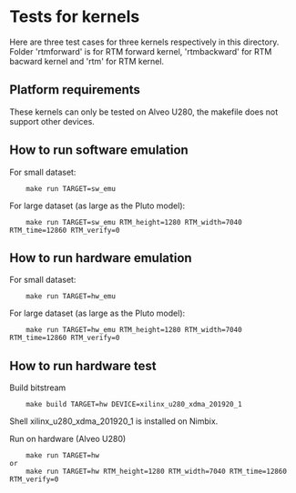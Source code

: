 # Tests for kernels
Here are three test cases for three kernels respectively in this directory. Folder 'rtmforward' is for RTM forward kernel, 'rtmbackward' for RTM bacward kernel and 'rtm' for RTM kernel. 

## Platform requirements
These kernels can only be tested on  Alveo U280, the makefile does not support
other devices.

## How to run software emulation
For small dataset:
```
	make run TARGET=sw_emu
```
For large dataset (as large as the Pluto model):
```
	make run TARGET=sw_emu RTM_height=1280 RTM_width=7040 RTM_time=12860 RTM_verify=0
```
## How to run hardware emulation
For small dataset:
```
	make run TARGET=hw_emu
```
For large dataset (as large as the Pluto model):
```
	make run TARGET=hw_emu RTM_height=1280 RTM_width=7040 RTM_time=12860 RTM_verify=0
```
## How to run hardware test

Build bitstream
```
	make build TARGET=hw DEVICE=xilinx_u280_xdma_201920_1
```
Shell xilinx_u280_xdma_201920_1 is installed on Nimbix. 

Run on hardware (Alveo U280)
```
	make run TARGET=hw
or
	make run TARGET=hw RTM_height=1280 RTM_width=7040 RTM_time=12860 RTM_verify=0
```
